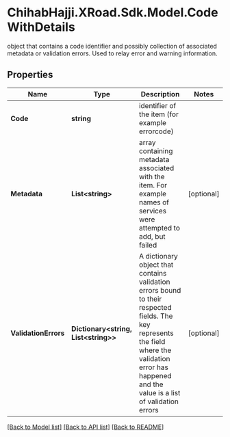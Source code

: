 # ChihabHajji.XRoad.Sdk.Model.CodeWithDetails
object that contains a code identifier and possibly collection of associated metadata or validation errors. Used to relay error and warning information.

## Properties

Name | Type | Description | Notes
------------ | ------------- | ------------- | -------------
**Code** | **string** | identifier of the item (for example errorcode) | 
**Metadata** | **List&lt;string&gt;** | array containing metadata associated with the item. For example names of services were attempted to add, but failed | [optional] 
**ValidationErrors** | **Dictionary&lt;string, List&lt;string&gt;&gt;** | A dictionary object that contains validation errors bound to their respected fields. The key represents the field where the validation error has happened and the value is a list of validation errors | [optional] 

[[Back to Model list]](../README.md#documentation-for-models) [[Back to API list]](../README.md#documentation-for-api-endpoints) [[Back to README]](../README.md)

